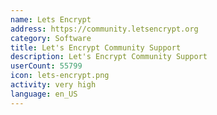 ```yaml
---
name: Lets Encrypt
address: https://community.letsencrypt.org
category: Software
title: Let's Encrypt Community Support
description: Let's Encrypt Community Support
userCount: 55799
icon: lets-encrypt.png
activity: very high
language: en_US
---
```

